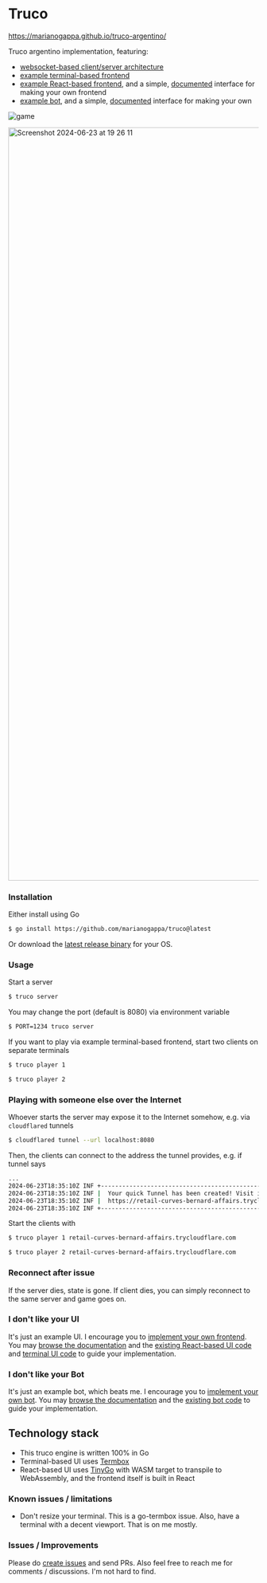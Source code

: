# Truco

https://marianogappa.github.io/truco-argentino/

Truco argentino implementation, featuring:

- [websocket-based client/server architecture](https://github.com/marianogappa/truco/tree/main/server)
- [example terminal-based frontend](https://github.com/marianogappa/truco/blob/main/exampleclient/websocket_client.go)
- [example React-based frontend](https://github.com/marianogappa/truco-argentino), and a simple, [documented](https://github.com/marianogappa/truco/blob/main/CONTRIBUTING.md#making-your-own-frontend) interface for making your own frontend
- [example bot](https://github.com/marianogappa/truco/blob/main/examplebot/newbot/bot.go), and a simple, [documented](https://github.com/marianogappa/truco/blob/main/CONTRIBUTING.md#making-your-own-bot) interface for making your own

![game](https://github.com/user-attachments/assets/c85b7a6d-a6c9-4556-a1ac-da74150478e6)



<img width="1512" alt="Screenshot 2024-06-23 at 19 26 11" src="https://github.com/marianogappa/truco/assets/1078546/881e7204-f1a6-4de2-a0b5-60faa43b4fac">

### Installation

Either install using Go

```bash
$ go install https://github.com/marianogappa/truco@latest
```

Or download the [latest release binary](https://github.com/marianogappa/truco/releases) for your OS.

### Usage

Start a server

```bash
$ truco server
```

You may change the port (default is 8080) via environment variable

```bash
$ PORT=1234 truco server
```

If you want to play via example terminal-based frontend, start two clients on separate terminals

```bash
$ truco player 1
```

```bash
$ truco player 2
```

### Playing with someone else over the Internet

Whoever starts the server may expose it to the Internet somehow, e.g. via `cloudflared` tunnels

```bash
$ cloudflared tunnel --url localhost:8080
```

Then, the clients can connect to the address the tunnel provides, e.g. if tunnel says

```bash
...
2024-06-23T18:35:10Z INF +--------------------------------------------------------------------------------------------+
2024-06-23T18:35:10Z INF |  Your quick Tunnel has been created! Visit it at (it may take some time to be reachable):  |
2024-06-23T18:35:10Z INF |  https://retail-curves-bernard-affairs.trycloudflare.com                                   |
2024-06-23T18:35:10Z INF +--------------------------------------------------------------------------------------------+
```

Start the clients with

```bash
$ truco player 1 retail-curves-bernard-affairs.trycloudflare.com
```

```bash
$ truco player 2 retail-curves-bernard-affairs.trycloudflare.com
```

### Reconnect after issue

If the server dies, state is gone. If client dies, you can simply reconnect to the same server and game goes on.

### I don't like your UI

It's just an example UI. I encourage you to [implement your own frontend](https://github.com/marianogappa/truco/blob/main/CONTRIBUTING.md#making-your-own-frontend). You may [browse the documentation](https://github.com/marianogappa/truco/blob/main/CONTRIBUTING.md) and the [existing React-based UI code](https://github.com/marianogappa/truco-argentino) and [terminal UI code](https://github.com/marianogappa/truco/blob/main/exampleclient/ui.go) to guide your implementation.

### I don't like your Bot

It's just an example bot, which beats me. I encourage you to [implement your own bot](https://github.com/marianogappa/truco/blob/main/CONTRIBUTING.md#making-your-own-bot). You may [browse the documentation](https://github.com/marianogappa/truco/blob/main/CONTRIBUTING.md) and the [existing bot code](https://github.com/marianogappa/truco/blob/main/examplebot/newbot/bot.go) to guide your implementation.

## Technology stack

- This truco engine is written 100% in Go
- Terminal-based UI uses [Termbox](https://github.com/nsf/termbox-go)
- React-based UI uses [TinyGo](https://tinygo.org/) with WASM target to transpile to WebAssembly, and the frontend itself is built in React

### Known issues / limitations

- Don't resize your terminal. This is a go-termbox issue. Also, have a terminal with a decent viewport. That is on me mostly.

### Issues / Improvements

Please do [create issues](https://github.com/marianogappa/truco/issues) and send PRs. Also feel free to reach me for comments / discussions. I'm not hard to find.

